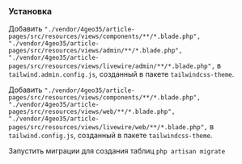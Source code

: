 ### Установка

Добавить `"./vendor/4geo35/article-pages/src/resources/views/components/**/*.blade.php",
"./vendor/4geo35/article-pages/src/resources/views/admin/**/*.blade.php",
"./vendor/4geo35/article-pages/src/resources/views/livewire/admin/**/*.blade.php",` в `tailwind.admin.config.js`, созданный в пакете `tailwindcss-theme`.

Добавить `"./vendor/4geo35/article-pages/src/resources/views/components/**/*.blade.php",
"./vendor/4geo35/article-pages/src/resources/views/web/**/*.blade.php",
"./vendor/4geo35/article-pages/src/resources/views/livewire/web/**/*.blade.php",` в `tailwind.config.js`, созданный в пакете `tailwindcss-theme`.

Запустить миграции для создания таблиц `php artisan migrate`
